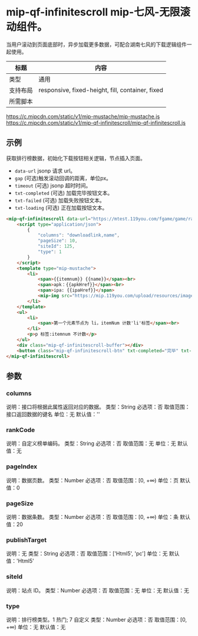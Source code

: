 # mip-qf-infinitescroll mip-七风-无限滚动组件。

当用户滚动到页面底部时，异步加载更多数据，可配合湖南七风的下载逻辑组件一起使用。

标题|内容
----|----
类型|通用
支持布局|responsive, fixed-height, fill, container, fixed
所需脚本|
https://c.mipcdn.com/static/v1/mip-mustache/mip-mustache.js<br/>
https://c.mipcdn.com/static/v1/mip-qf-infinitescroll/mip-qf-infinitescroll.js<br/>

## 示例

获取排行榜数据，初始化下载按钮相关逻辑，节点插入页面。

- `data-url` jsonp 请求 url。
- `gap` (可选)触发滚动回调的距离，单位px。
- `timeout` (可选) jsonp 超时时间。
- `txt-completed` (可选) 加载完毕按钮文本。
- `txt-failed` (可选) 加载失败按钮文本。
- `txt-loading` (可选) 正在加载按钮文本。

```html
<mip-qf-infinitescroll data-url="https://mtest.119you.com/fgame/game/ranking" gap="200" timeout="5">
    <script type="application/json">
        {
            "columns": "downloadlink,name",
            "pageSize": 10,
            "siteId": 125,
            "type": 1
        }
    </script>
    <template type="mip-mustache">
        <li>
            <span>{{itemnum}} {{name}}</span><br>
            <span>apk：{{apkHref}}</span><br>
            <span>ipa: {{ipaHref}}</span>
            <mip-img src="https://mip.119you.com/upload/resources/image/2018/09/10/369221_120x120.jpg?1536573125000"></mip-img>
        </li>
    </template>
    <ul>
        <li>
            <span>第一个元素节点为 li，itemNum 计数'li'标签</span><br>
        </li>
        <p>p 标签:itemnum 不计数</p>
    </ul>
    <div class="mip-qf-infinitescroll-buffer"></div>
    <button class="mip-qf-infinitescroll-btn" txt-completed="完毕" txt-failed="失败" txt-loading="努力加载...">加载更多</button>
</mip-qf-infinitescroll>
```

## 参数

### columns

说明：接口将根据此属性返回对应的数据。 
类型：String
必选项：否
取值范围：接口返回数据的键名
单位：无 
默认值：''

### rankCode

说明：自定义榜单编码。
类型：String
必选项：否
取值范围：无
单位：无
默认值：无

### pageIndex

说明：数据页数。
类型：Number
必选项：否
取值范围：[0, +∞)
单位：页
默认值：0

### pageSize

说明：数据条数。
类型：Number
必选项：否
取值范围：[0, +∞)
单位：条
默认值：20

### publishTarget

说明：无
类型：String
必选项：否
取值范围：['Html5', 'pc']
单位：无
默认值：'Html5'

### siteId

说明：站点 ID。
类型：Number
必选项：否
取值范围：无
单位：无
默认值：无

### type

说明：排行榜类型。1 热门; 7 自定义
类型：Number
必选项：否
取值范围：[0, +∞)
单位：无
默认值：无